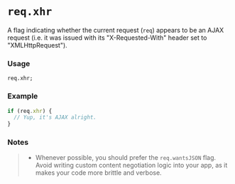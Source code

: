 # `req.xhr`

A flag indicating whether the current request (`req`) appears to be an AJAX request (i.e. it was issued with its "X-Requested-With" header set to "XMLHttpRequest").


### Usage
```usage
req.xhr;
```

### Example
```javascript
if (req.xhr) {
  // Yup, it's AJAX alright.
}
```


### Notes
> + Whenever possible, you should prefer the `req.wantsJSON` flag.  Avoid writing custom content negotiation logic into your app, as it makes your code more brittle and verbose.






<docmeta name="displayName" value="req.xhr">
<docmeta name="pageType" value="property">
